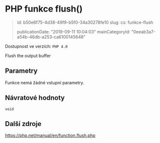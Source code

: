PHP funkce flush()
==================

> id: b50e6f75-4d38-49f9-b5f0-34a30278fe10
> slug:
> 	cs: funkce-flush
> 
> publicationDate: "2019-09-11 10:04:03"
> mainCategoryId: "0eeab3a7-a54b-46db-a253-ca6100145648"

Dostupnost ve verzích: `PHP 4.0`

Flush the output buffer


Parametry
--------------

Funkce nemá žádné vstupní parametry.

Návratové hodnoty
----------------

`void`



Další zdroje
------------

https://php.net/manual/en/function.flush.php
